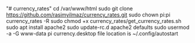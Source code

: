 "# currency_rates" 
cd /var/www/html
sudo git clone https://github.com/rasimyilmaz/currency_rates.git
sudo chown pi:pi currency_rates -R
sudo chmod +x currency_rates/get_currency_rates.sh
sudo apt install apache2
sudo update-rc.d apache2 defaults
sudo usermod -a -G www-data pi
currency.desktop file location is ~/.config/autostart
